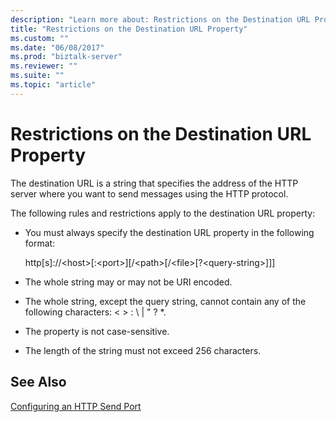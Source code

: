 ```yaml
---
description: "Learn more about: Restrictions on the Destination URL Property"
title: "Restrictions on the Destination URL Property"
ms.custom: ""
ms.date: "06/08/2017"
ms.prod: "biztalk-server"
ms.reviewer: ""
ms.suite: ""
ms.topic: "article"
---
```

# Restrictions on the Destination URL Property
The destination URL is a string that specifies the address of the HTTP server where you want to send messages using the HTTP protocol.  
  
 The following rules and restrictions apply to the destination URL property:  
  
-   You must always specify the destination URL property in the following format:  
  
     http[s]://\<host\>[:\<port\>][/\<path\>[/\<file\>[?\<query-string\>]]]  
  
-   The whole string may or may not be URI encoded.  
  
-   The whole string, except the query string, cannot contain any of the following characters: \< \> : \ &#124; " ? *.  
  
-   The property is not case-sensitive.  
  
-   The length of the string must not exceed 256 characters.  
  
## See Also  
 [Configuring an HTTP Send Port](../core/configuring-an-http-send-port.md)
